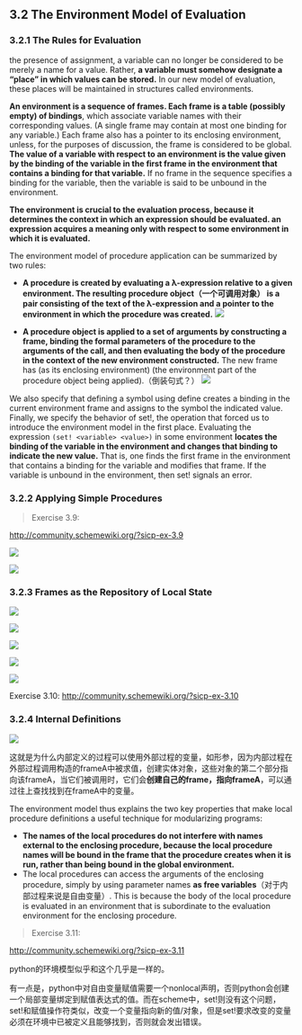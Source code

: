## 3.2 The Environment Model of Evaluation

### 3.2.1 The Rules for Evaluation

the presence of assignment, a variable can no longer be considered to be merely a name for a value. Rather, **a variable must somehow designate a “place” in which values can be stored.** In our new model of evaluation, these places will be maintained in structures called environments.

**An environment is a sequence of frames. Each frame is a table (possibly empty) of bindings**, which associate variable names with their corresponding values. (A single frame may contain at most one binding for any variable.) Each frame also has a pointer to its enclosing environment, unless, for the purposes of discussion, the frame is considered to be global. **The value of a variable with respect to an environment is the value given by the binding of the variable in the first frame in the environment that contains a binding for that variable.** If no frame in the sequence specifies a binding for the variable, then the variable is said to be unbound in the environment.

**The environment is crucial to the evaluation process, because it determines the context in which an expression should be evaluated. an expression acquires a meaning only with respect to some environment in which it is evaluated.**

The environment model of procedure application can be summarized by two rules:

- **A procedure is created by evaluating a λ-expression relative to a given environment. The resulting procedure object（一个可调用对象） is a pair consisting of the text of the λ-expression and a pointer to the environment in which the procedure was created.**
  ![](./img/Figure3.2.png)

- **A procedure object is applied to a set of arguments by constructing a frame, binding the formal parameters of the procedure to the arguments of the call, and then evaluating the body of the procedure in the context of the new environment constructed.** The new frame has (as its enclosing environment) (the environment part of the procedure object being applied).（倒装句式？）
  ![](./img/Figure3.3.png)

We also specify that defining a symbol using define creates a binding in the current environment frame and assigns to the symbol the indicated value. Finally, we specify the behavior of set!, the operation that forced us to introduce the environment model in the first place. Evaluating the expression `(set! <variable> <value>)` in some environment **locates the binding of the variable in the environment and changes that binding to indicate the new value.** That is, one finds the first frame in the environment that contains a binding for the variable and modifies that frame. If the variable is unbound in the environment, then set! signals an error.

### 3.2.2 Applying Simple Procedures

> Exercise 3.9:

http://community.schemewiki.org/?sicp-ex-3.9

![](./img/Figure3.4.png)

![](./img/Figure3.5.png)

### 3.2.3 Frames as the Repository of Local State

![](./img/Figure3.6.png)

![](./img/Figure3.7.png)

![](./img/Figure3.8.png)

![](./img/Figure3.9.png)

![](./img/Figure3.10.png)

Exercise 3.10:
http://community.schemewiki.org/?sicp-ex-3.10

### 3.2.4 Internal Definitions

![](./img/Figure3.11.png)

这就是为什么内部定义的过程可以使用外部过程的变量，如形参，因为内部过程在外部过程调用构造的frameA中被求值，创建实体对象，这些对象的第二个部分指向该frameA，当它们被调用时，它们会**创建自己的frame，指向frameA**，可以通过往上查找找到在frameA中的变量。

The environment model thus explains the two key properties that make local procedure definitions a useful technique for modularizing programs:
- **The names of the local procedures do not interfere with names external to the enclosing procedure, because the local procedure names will be bound in the frame that the procedure creates when it is run, rather than being bound in the global environment.**
- The local procedures can access the arguments of the enclosing procedure, simply by using parameter names **as free variables**（对于内部过程来说是自由变量）. This is because the body of the local procedure is evaluated in an environment that is subordinate to the evaluation environment for the enclosing procedure.

> Exercise 3.11:

http://community.schemewiki.org/?sicp-ex-3.11

python的环境模型似乎和这个几乎是一样的。

有一点是，python中对自由变量赋值需要一个nonlocal声明，否则python会创建一个局部变量绑定到赋值表达式的值。而在scheme中，set!则没有这个问题，set!和赋值操作符类似，改变一个变量指向新的值/对象，但是set!要求改变的变量必须在环境中已被定义且能够找到，否则就会发出错误。

